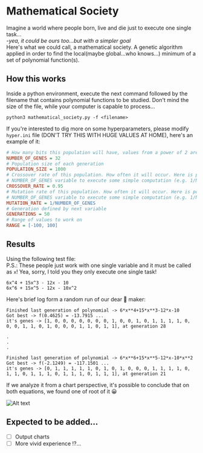 # Mathematical Society
Imagine a world where people born, live and die just to execute one single task...\
-*yea, it could be ours too...but with a simpler goal* \
Here's what we could call, a mathematical society. A genetic algorithm applied in order to
find the local(maybe global...who knows...) minimum of a set of polynomial function(s).

## How this works
Inside a python environment, execute the next command followed by the filename that contains
polynomial functions to be studied. Don't mind the size of the file, while your computer is capable
to process...
```shell
python3 mathematical_society.py -f <filename>
```
If you're interested to dig more on some hyperparameters, please modify `hyper.ini` file (DON'T TRY THIS WITH HUGE VALUES AT HOME), here's an example of it:
```ini
# How many bits this population will have, values from a power of 2 are very well accepted!
NUMBER_OF_GENES = 32
# Population size of each generation
POPULATION_SIZE = 1000
# Crossover rate of this population. How often it will occur. Here is possible to use 
# NUMBER_OF_GENES variable to execute some simple computation (e.g. 1/NUMBER_OF_GENES)
CROSSOVER_RATE = 0.95
# Mutation rate of this population. How often it will occur. Here is possible to use 
# NUMBER_OF_GENES variable to execute some simple computation (e.g. 1/NUMBER_OF_GENES)
MUTATION_RATE = 1/NUMBER_OF_GENES
# Generation defined by next variable
GENERATIONS = 50
# Range of values to work on
RANGE = [-100, 100]
```

## Results
Using the following test file: \
P.S.: These people just work with one single variable and it must be called as `x`! Yea, sorry, I told you they only execute one single task!
```text
6x^4 + 15x^3 - 12x - 10
6x^6 + 15x^5 - 12x - 10x^2
````
Here's brief log form a random run of our dear 🧠 maker:
```
Finished last generation of polynomial -> 6*x**4+15*x**3-12*x-10
Got best -> f(0.4625) = -13.7915 ...
it's genes -> [1, 0, 0, 0, 0, 0, 0, 0, 1, 0, 0, 1, 0, 1, 1, 1, 1, 0, 0, 0, 1, 1, 0, 1, 0, 0, 0, 1, 1, 0, 1, 1], at generation 28

.
.
.

Finished last generation of polynomial -> 6*x**6+15*x**5-12*x-10*x**2
Got best -> f(-2.1249) = -117.1501 ...
it's genes -> [0, 1, 1, 1, 1, 1, 0, 1, 0, 1, 0, 0, 0, 1, 1, 1, 1, 0, 1, 1, 0, 1, 1, 1, 0, 1, 1, 1, 0, 1, 1, 1], at generation 21
```
If we analyze it from a chart perspective, it's possible to conclude that on both equations, we found one of root of it 😀 

![Alt text](./media/poly_chart.png?raw=true "Chart of both equations")

## Expected to be added...
- [ ] Output charts
- [ ] More vivid experience ⁉...